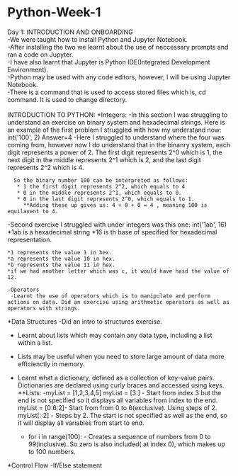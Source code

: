# Python-Week-1
Day 1: INTRODUCTION AND ONBOARDING <br>
-We were taught how to install Python and Jupyter Notebook.<br>
-After installing the two we learnt about the use of neccessary prompts and ran a code on Jupyter.<br>
-I have also learnt that Jupyter is Python IDE(Integrated Development Environment).<br>
-Python may be used with any code editors, however, I will be using Jupyter Notebook.<br>
-There is a command that is used to access stored files which is, cd command. It is used to change directory.<br>
<br>
INTRODUCTION TO PYTHON:
 *Integers:
  -In this section I was struggling to understand an exercise on binary system and hexadecimal strings.
    Here is an example of the first problem I struggled with how my understand now:
     int('100', 2)
     Answer=4
     -Here I struggled to understand where the four was coming from, however now I do understand that in the binanry system, each digit 
      represents a power of 2. The first digit represents 2^0 which is 1, the next digit in the middle represents 2^1 which is 2, and the 
      last digit represents 2^2 which is 4.

      So the binary number 100 can be interpreted as follows:
       * 1 the first digit represents 2^2, which equals to 4
       * 0 in the middle represents 2^1, which equals to 0.
       * 0 in the last digit represents 2^0, which equals to 1.
         **Adding these up gives us: 4 + 0 + 0 = 4 , meaning 100 is equilavent to 4.
 -Second exercixe I struggled with under integers was this one:
    int('1ab', 16)
    *1ab is a hexadecimal string
    *16 is th base of specified for hexadecimal representation.

    *1 represents the value 1 in hex.
    *a represents the value 10 in hex.
    *b represents the value 11 in hex.
    *if we had another letter which was c, it would have hasd the value of 12.

    -Operators
     -Learnt the use of operators which is to manipulate and perform actions on data. Did an exercise using arithmetic operators as well as operators with strings.

*Data Structures
 -Did an intro to structures exercise.
 - Learnt about lists which may contain any data type, including a list within a list.
 - Lists may be useful when you need to  store large amount of data more efficienctly in memory.
 - Learnt what a dictionary, defined as a collection of key-value pairs. Dictionaries are declared using curly braces and accessed using keys.
   **Lists:
    -myList = [1,2,3,4,5]
     myList = [3:] - Start from index 3 but the end is not specified so it displays all variables from index to the end.
     myList = [0:6:2]- Start from from 0 to 6(exclusive). Using steps of 2.
     myList[::2] - Steps by 2. The start is not specified as well as the end, so it will display all variables from start to end.

   - for i in range(100): - Creates a sequence of numbers from 0 to 99(inclusive). So zero is also included( at index 0), which makes up to 100 numbers.
   
*Control Flow
 -If/Else statement

